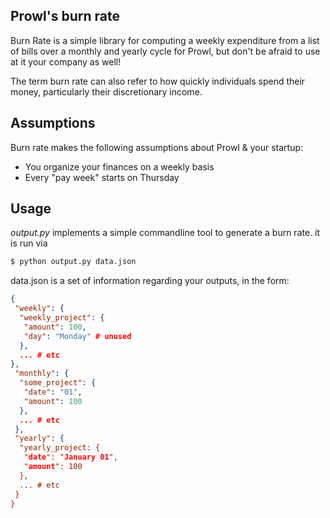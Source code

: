 ## Prowl's burn rate


Burn Rate is a simple library for computing a weekly expenditure from a list of bills over a monthly and yearly cycle for Prowl, but don't be afraid to use at it your company as well! 

The term burn rate can also refer to how quickly individuals spend their money, particularly their discretionary income.

## Assumptions

Burn rate makes the following assumptions about Prowl & your startup:  

* You organize your finances on a weekly basis
* Every "pay week" starts on Thursday

## Usage

*output.py* implements a simple commandline tool to generate a burn rate.
it is run via
```python
$ python output.py data.json
```

data.json is a set of information regarding your outputs, in the form:
```json
{
 "weekly": {
  "weekly_project": {
   "amount": 100,
   "day": "Monday" # unused
  },
  ... # etc
},
 "monthly": {
  "some_project": {
   "date": "01",
   "amount": 100
  },
  ... # etc
 },
 "yearly": {
  "yearly_project: {
   "date": "January 01",
   "amount": 100
  },
  ... # etc
 }
}
```

